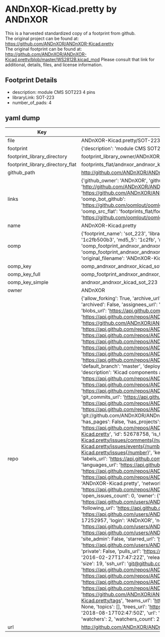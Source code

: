 # ANDnXOR-Kicad.pretty by ANDnXOR  
This is a harvested standardized copy of a footprint from github.  
The original project can be found at:  
https://github.com/ANDnXOR/ANDnXOR-Kicad.pretty  
The original footprint can be found at:
http://github.com/ANDnXOR/ANDnXOR-Kicad.pretty/blob/master/WS2812B.kicad_mod
Please consult that link for additional, details, files, and license information.  
## Footprint Details
* description: module CMS SOT223 4 pins  
* libraryLink: SOT-223  
* number_of_pads: 4  
## yaml dump  
| Key | Value |  
| --- | --- |  
| file | ANDnXOR-Kicad.pretty/SOT-223.kicad_mod |  
| footprint | {'description': 'module CMS SOT223 4 pins', 'libraryLink': 'SOT-223', 'number_of_pads': 4} |  
| footprint_library_directory | footprint_library_owner/ANDnXOR_ANDnXOR-Kicad.pretty |  
| footprint_library_directory_flat | footprints_flat/andnxor_andnxor_kicad_sot_223/working |  
| github_path | http://github.com/ANDnXOR/ANDnXOR-Kicad.pretty/blob/master/SOT-223.kicad_mod |  
| links | {'github_owner': 'ANDnXOR', 'github_repo_name': 'ANDnXOR-Kicad.pretty', 'github_src': 'http://github.com/ANDnXOR/ANDnXOR-Kicad.pretty/blob/master/WS2812B.kicad_mod', 'github_src_repo': 'https://github.com/ANDnXOR/ANDnXOR-Kicad.pretty', 'oomp_bot': 'footprints/andnxor_andnxor_kicad_sot_223/working', 'oomp_bot_github': 'https://github.com/oomlout/oomlout_oomp_footprint_bot/tree/main/footprints/andnxor_andnxor_kicad_sot_223/working', 'oomp_src_flat': 'footprints_flat/footprints_flat/andnxor_andnxor_kicad_sot_223/working', 'oomp_src_flat_github': 'https://github.com/oomlout/oomlout_oomp_footprint_src/tree/main/footprints_flat/andnxor_andnxor_kicad_sot_223/working'} |  
| name | ANDnXOR-Kicad.pretty |  
| oomp | {'footprint_name': 'sot_223', 'library_name': 'andnxor_kicad', 'md5': '1c2fb500b3c117e054fc1debfa503b49', 'md5_10': '1c2fb500b3', 'md5_5': '1c2fb', 'md5_6': '1c2fb5', 'oomp_key': 'oomp_andnxor_andnxor_kicad_sot_223', 'oomp_key_extra': 'oomp_footprint_andnxor_andnxor_kicad_sot_223', 'oomp_key_full': 'oomp_footprint_andnxor_andnxor_kicad_sot_223_1c2fb5', 'oomp_key_simple': 'andnxor_andnxor_kicad_sot_223', 'original_filename': 'ANDnXOR-Kicad.pretty/SOT-223.kicad_mod', 'owner_name': 'andnxor'} |  
| oomp_key | oomp_andnxor_andnxor_kicad_sot_223 |  
| oomp_key_full | oomp_footprint_andnxor_andnxor_kicad_sot_223 |  
| oomp_key_simple | andnxor_andnxor_kicad_sot_223 |  
| owner | ANDnXOR |  
| repo | {'allow_forking': True, 'archive_url': 'https://api.github.com/repos/ANDnXOR/ANDnXOR-Kicad.pretty/{archive_format}{/ref}', 'archived': False, 'assignees_url': 'https://api.github.com/repos/ANDnXOR/ANDnXOR-Kicad.pretty/assignees{/user}', 'blobs_url': 'https://api.github.com/repos/ANDnXOR/ANDnXOR-Kicad.pretty/git/blobs{/sha}', 'branches_url': 'https://api.github.com/repos/ANDnXOR/ANDnXOR-Kicad.pretty/branches{/branch}', 'clone_url': 'https://github.com/ANDnXOR/ANDnXOR-Kicad.pretty.git', 'collaborators_url': 'https://api.github.com/repos/ANDnXOR/ANDnXOR-Kicad.pretty/collaborators{/collaborator}', 'comments_url': 'https://api.github.com/repos/ANDnXOR/ANDnXOR-Kicad.pretty/comments{/number}', 'commits_url': 'https://api.github.com/repos/ANDnXOR/ANDnXOR-Kicad.pretty/commits{/sha}', 'compare_url': 'https://api.github.com/repos/ANDnXOR/ANDnXOR-Kicad.pretty/compare/{base}...{head}', 'contents_url': 'https://api.github.com/repos/ANDnXOR/ANDnXOR-Kicad.pretty/contents/{+path}', 'contributors_url': 'https://api.github.com/repos/ANDnXOR/ANDnXOR-Kicad.pretty/contributors', 'created_at': '2016-02-27T17:23:57Z', 'default_branch': 'master', 'deployments_url': 'https://api.github.com/repos/ANDnXOR/ANDnXOR-Kicad.pretty/deployments', 'description': 'Kicad components and footprints used by the AND!XOR DEFCON 24 Badge', 'disabled': False, 'downloads_url': 'https://api.github.com/repos/ANDnXOR/ANDnXOR-Kicad.pretty/downloads', 'events_url': 'https://api.github.com/repos/ANDnXOR/ANDnXOR-Kicad.pretty/events', 'fork': False, 'forks': 1, 'forks_count': 1, 'forks_url': 'https://api.github.com/repos/ANDnXOR/ANDnXOR-Kicad.pretty/forks', 'full_name': 'ANDnXOR/ANDnXOR-Kicad.pretty', 'git_commits_url': 'https://api.github.com/repos/ANDnXOR/ANDnXOR-Kicad.pretty/git/commits{/sha}', 'git_refs_url': 'https://api.github.com/repos/ANDnXOR/ANDnXOR-Kicad.pretty/git/refs{/sha}', 'git_tags_url': 'https://api.github.com/repos/ANDnXOR/ANDnXOR-Kicad.pretty/git/tags{/sha}', 'git_url': 'git://github.com/ANDnXOR/ANDnXOR-Kicad.pretty.git', 'has_discussions': False, 'has_downloads': True, 'has_issues': True, 'has_pages': False, 'has_projects': True, 'has_wiki': True, 'homepage': None, 'hooks_url': 'https://api.github.com/repos/ANDnXOR/ANDnXOR-Kicad.pretty/hooks', 'html_url': 'https://github.com/ANDnXOR/ANDnXOR-Kicad.pretty', 'id': 52678758, 'is_template': False, 'issue_comment_url': 'https://api.github.com/repos/ANDnXOR/ANDnXOR-Kicad.pretty/issues/comments{/number}', 'issue_events_url': 'https://api.github.com/repos/ANDnXOR/ANDnXOR-Kicad.pretty/issues/events{/number}', 'issues_url': 'https://api.github.com/repos/ANDnXOR/ANDnXOR-Kicad.pretty/issues{/number}', 'keys_url': 'https://api.github.com/repos/ANDnXOR/ANDnXOR-Kicad.pretty/keys{/key_id}', 'labels_url': 'https://api.github.com/repos/ANDnXOR/ANDnXOR-Kicad.pretty/labels{/name}', 'language': None, 'languages_url': 'https://api.github.com/repos/ANDnXOR/ANDnXOR-Kicad.pretty/languages', 'license': None, 'merges_url': 'https://api.github.com/repos/ANDnXOR/ANDnXOR-Kicad.pretty/merges', 'milestones_url': 'https://api.github.com/repos/ANDnXOR/ANDnXOR-Kicad.pretty/milestones{/number}', 'mirror_url': None, 'name': 'ANDnXOR-Kicad.pretty', 'network_count': 1, 'node_id': 'MDEwOlJlcG9zaXRvcnk1MjY3ODc1OA==', 'notifications_url': 'https://api.github.com/repos/ANDnXOR/ANDnXOR-Kicad.pretty/notifications{?since,all,participating}', 'open_issues': 0, 'open_issues_count': 0, 'owner': {'avatar_url': 'https://avatars.githubusercontent.com/u/17252957?v=4', 'events_url': 'https://api.github.com/users/ANDnXOR/events{/privacy}', 'followers_url': 'https://api.github.com/users/ANDnXOR/followers', 'following_url': 'https://api.github.com/users/ANDnXOR/following{/other_user}', 'gists_url': 'https://api.github.com/users/ANDnXOR/gists{/gist_id}', 'gravatar_id': '', 'html_url': 'https://github.com/ANDnXOR', 'id': 17252957, 'login': 'ANDnXOR', 'node_id': 'MDQ6VXNlcjE3MjUyOTU3', 'organizations_url': 'https://api.github.com/users/ANDnXOR/orgs', 'received_events_url': 'https://api.github.com/users/ANDnXOR/received_events', 'repos_url': 'https://api.github.com/users/ANDnXOR/repos', 'site_admin': False, 'starred_url': 'https://api.github.com/users/ANDnXOR/starred{/owner}{/repo}', 'subscriptions_url': 'https://api.github.com/users/ANDnXOR/subscriptions', 'type': 'User', 'url': 'https://api.github.com/users/ANDnXOR'}, 'private': False, 'pulls_url': 'https://api.github.com/repos/ANDnXOR/ANDnXOR-Kicad.pretty/pulls{/number}', 'pushed_at': '2016-02-27T17:47:22Z', 'releases_url': 'https://api.github.com/repos/ANDnXOR/ANDnXOR-Kicad.pretty/releases{/id}', 'size': 19, 'ssh_url': 'git@github.com:ANDnXOR/ANDnXOR-Kicad.pretty.git', 'stargazers_count': 2, 'stargazers_url': 'https://api.github.com/repos/ANDnXOR/ANDnXOR-Kicad.pretty/stargazers', 'statuses_url': 'https://api.github.com/repos/ANDnXOR/ANDnXOR-Kicad.pretty/statuses/{sha}', 'subscribers_count': 2, 'subscribers_url': 'https://api.github.com/repos/ANDnXOR/ANDnXOR-Kicad.pretty/subscribers', 'subscription_url': 'https://api.github.com/repos/ANDnXOR/ANDnXOR-Kicad.pretty/subscription', 'svn_url': 'https://github.com/ANDnXOR/ANDnXOR-Kicad.pretty', 'tags_url': 'https://api.github.com/repos/ANDnXOR/ANDnXOR-Kicad.pretty/tags', 'teams_url': 'https://api.github.com/repos/ANDnXOR/ANDnXOR-Kicad.pretty/teams', 'temp_clone_token': None, 'topics': [], 'trees_url': 'https://api.github.com/repos/ANDnXOR/ANDnXOR-Kicad.pretty/git/trees{/sha}', 'updated_at': '2018-08-17T02:47:50Z', 'url': 'https://api.github.com/repos/ANDnXOR/ANDnXOR-Kicad.pretty', 'visibility': 'public', 'watchers': 2, 'watchers_count': 2, 'web_commit_signoff_required': False} |  
| url | http://github.com/ANDnXOR/ANDnXOR-Kicad.pretty |  

